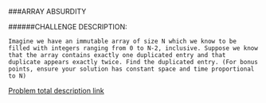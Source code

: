 ###ARRAY ABSURDITY


######CHALLENGE DESCRIPTION:

	Imagine we have an immutable array of size N which we know to be filled with integers ranging from 0 to N-2, inclusive. Suppose we know that the array contains exactly one duplicated entry and that duplicate appears exactly twice. Find the duplicated entry. (For bonus points, ensure your solution has constant space and time proportional to N)
[Problem total description link](https://www.codeeval.com/open_challenges/41/) 
